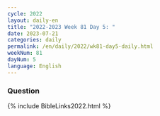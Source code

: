 ```yaml
---
cycle: 2022
layout: daily-en
title: "2022-2023 Week 81 Day 5: "
date: 2023-07-21
categories: daily
permalink: /en/daily/2022/wk81-day5-daily.html
weekNum: 81
dayNum: 5
language: English
---
```


### Question     

{% include BibleLinks2022.html %} 
